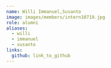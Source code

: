 ```yaml
---
name: Willi Immanuel,Susanto 
image: images/members/intern10719.jpg 
role: alumni
aliases:
  - willi
  - immanuel
  - susanto
links:
  github: link_to_github 
---
```

